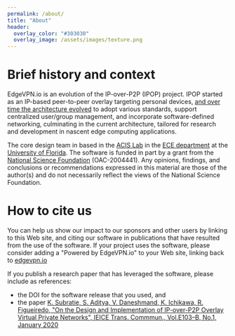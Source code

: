 ```yaml
---
permalink: /about/
title: "About"
header:
  overlay_color: "#303030"
  overlay_image: /assets/images/texture.png
---
```


# Brief history and context

EdgeVPN.io is an evolution of the IP-over-P2P (IPOP) project. IPOP started as an IP-based peer-to-peer overlay targeting personal devices, [and over time the architecture evolved](https://search.ieice.org/bin/pdf_link.php?category=B&lang=E&year=2020&fname=e103-b_1_2&abst=) to adopt various standards, support centralized user/group management, and incorporate software-defined networking, culminating in the current architecture, tailored for research and development in nascent edge computing applications. 

The core design team in based in the [ACIS Lab](https://www.acis.ufl.edu) in the [ECE department](https://www.ece.ufl.edu) at the [University of Florida](https://www.ufl.edu). The software is funded in part by a grant from the [National Science Foundation](https://www.nsf.gov) (OAC-2004441). Any opinions, findings, and conclusions or recommendations expressed in this material are those of the author(s) and do not necessarily reflect the views of the National Science Foundation.

# How to cite us 

You can help us show our impact to our sponsors and other users by linking to this Web site, and citing our software in publications that have resulted from the use of the software. If your project uses the software, please consider adding a "Powered by EdgeVPN.io" to your Web site, linking back to [edgevpn.io](https://edgevpn.io)

If you publish a research paper that has leveraged the software, please include as references: 

* the DOI for the software release that you used, and
* the paper [K. Subratie, S. Aditya, V. Daneshmand, K. Ichikawa, R. Figueiredo, "On the Design and Implementation of IP-over-P2P Overlay Virtual Private Networks", IEICE Trans. Commmun., Vol.E103–B, No.1, January 2020](https://search.ieice.org/bin/pdf_link.php?category=B&lang=E&year=2020&fname=e103-b_1_2&abst=)
